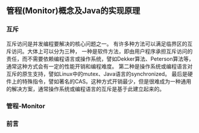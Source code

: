 ## 管程(Monitor)概念及Java的实现原理

### 互斥

互斥访问是并发编程要解决的核心问题之一。
有许多种方法可以满足临界区的互斥访问。大体上可以分为三种，
一种是软件方法，即由用户程序承担互斥访问的责任，而不需要依赖编程语言或操作系统，譬如Dekker算法、Peterson算法等，通常这种方式会有一定的性能开销和编程难度。
第二种是操作系统或编程语言对互斥的原生支持，譬如Linux中的mutex、Java语言的synchronized。
最后是硬件上的特殊指令，譬如著名的CAS。这种方式开销最少，但是很难成为一种通用的解决方案，通常操作系统或编程语言的互斥是基于此建立起来的。

### 管程-Monitor



































### 前言